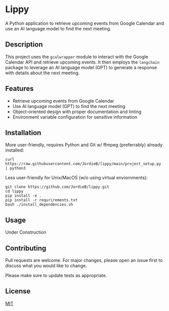 # Lippy

A Python application to retrieve upcoming events from Google Calendar and use an AI language model to find the next meeting.

## Description

This project uses the `gcalwrapper` module to interact with the Google Calendar API and retrieve upcoming events. It then employs the `langchain` package to leverage an AI language model (GPT) to generate a response with details about the next meeting.

## Features

- Retrieve upcoming events from Google Calendar
- Use AI language model (GPT) to find the next meeting
- Object-oriented design with proper documentation and linting
- Environment variable configuration for sensitive information

## Installation

More user-friendly, requires Python and Git w/ ffmpeg (preferrably) already installed:
```shell
curl https://raw.githubusercontent.com/JordieB/lippy/main/project_setup.py | python3
```

Less user-friendly for Unix/MacOS (w/o using virtual enviornments):
```shell
git clone https://github.com/JordieB/lippy.git
cd lippy
pip install -e .
pip install -r requrirements.txt
bash ./install_dependencies.sh
```

## Usage

Under Construction

## Contributing

Pull requests are welcome. For major changes, please open an issue first to discuss what you would like to change.

Please make sure to update tests as appropriate.

## License

[MIT](https://choosealicense.com/licenses/mit/)
